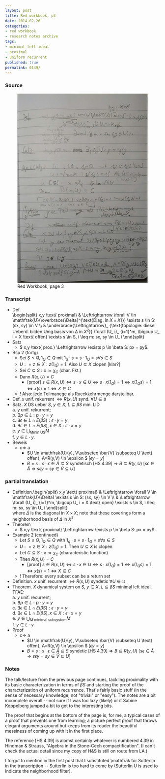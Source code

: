 ```yaml
---
layout: post
title: Red workbook, p3
date: 2014-02-26
categories:
- red workbook
- research notes archive
tags:
- minimal left ideal
- proximal
- uniform recurrent
published: true
permalink: 0149/
---
```


### Source

<figure>
  <a href="/assets/2014/red_workbook-p3.jpg">
    <img alt="red workbook, p3" src="/assets/2014/red_workbook-p3.jpg"/>
  </a>
  <figcaption>
    Red Workbook, page 3
  </figcaption>
</figure>

### Transcript

*   Def.  
     \begin{split} x,y \text{ proximal} & \Leftrightarrow \forall V \in \mathfrak{U}(\overbrace{\Delta}^{\text{Diag. in $X\times X$}}) \exists s \in S: (sx, sy) \in V \\\\ & \underbrace{\Leftrightarrow}_ {\text{topologie: diese Ueberd. bilden Umg.basis von $\Delta$ in $X^2$}} \forall (U_ i)_ {i=1}^m, \bigcup U_ i = X \text{ offen} \exists s \in S, i \leq m: sx, sy \in U_ i \end{split}
*   Satz
    *   $ x,y \text{ prox.} \Leftrightarrow \exists p \in \beta S: px = py$.
*   Bsp 2 (fortg)
    *   Sei $S\leq Q, 1_ Q \in Q$ mit $1_ q \cdot s = s \cdot 1_ Q = s \forall s \in S$
    *   $U: = { z \in X: z(1_ Q) = 1}$. Also $U\subseteq X$ clopen [klar?]
    *   Sei $C\subseteq S: x:= \chi_ C$ (char. Fkt.)
    *   Dann $R(x,U) = C$
        *   [proof] $s\in R(x,U) \Leftrightarrow s \cdot x \in U \Leftrightarrow s \cdot x (1_ Q) = 1 \Leftrightarrow x(1_ Q s) = 1 \Leftrightarrow x(s) = 1 \Leftrightarrow X \in C$
    *   ! Also: jede Teilmanege als Rueckkehrmenge darstellbar.
*   Def. $x$ unif. rekurrent $\Leftrightarrow R(x,U) \text{ synd. } \forall U \in \mathfrak{U}$
*   Satz. $X$ DS ueber $S$, $y\in X$, $L\subseteq \beta S$ min. LID  
     a. $y$ unif. rekurrent;  
     b. $\exists p \in L: p\cdot y = y$  
     c. $\exists \epsilon \in L\cap E(\beta S): \epsilon \cdot y = y$  
     d. $\exists \epsilon \in L \cap E(\beta S), x\in X: \epsilon \cdot x = y$  
     e. $y\in \bigcup_ {M \text{min US}} M$  
     f. $y \in L \cdot y$.
*   Beweis
    *   c=> a
        *   $U \in \mathfrak{U}(y), V\subseteq \bar{V} \subseteq U \text{ offen}, A=R(y,V) \in \epsilon $ [$\epsilon y = y$]
        *   $B = {s: s\cdot \epsilon \in \hat{A}} \subseteq S \text{ syndetisch [HS 4.39]} \Rightarrow B \subseteq R(y,U)$ [$s \epsilon \in \hat{A} \Rightarrow s\epsilon y = s y \in \bar{V} \subseteq U$]

### partial translation

*   Definition.\begin{split} x,y \text{ proximal} & \Leftrightarrow \forall V \in \mathfrak{U}(\Delta) \exists s \in S: (sx, sy) \in V \\\\ & \Leftrightarrow \forall (U_ i)_ {i=1}^m, \bigcup U_ i = X \text{ open} \exists s \in S, i \leq m: sx, sy \in U_ i \end{split}  
     where $\Delta$ is the diagonal in $X\times X$; note that these coverings form a neighborhood basis of $\Delta$ in $X^2$
*   Theorem
    *   $ x,y \text{ proximal} \Leftrightarrow \exists p \in \beta S: px = py$.
*   Example 2 (continued)
    *   Let $S\leq Q, 1_ Q \in Q$ with $1_ q \cdot s = s \cdot 1_ Q = s \forall s \in S$
    *   $U: = { z \in X: z(1_ Q) = 1}$. Then $U\subseteq X$ is clopen
    *   Let $C\subseteq S: x:= \chi_ C$ (characteristic function)
    *   Then $R(x,U) = C$
        *   [proof] $s\in R(x,U) \Leftrightarrow s \cdot x \in U \Leftrightarrow s \cdot x (1_ Q) = 1 \Leftrightarrow x(1_ Q s) = 1 \Leftrightarrow x(s) = 1 \Leftrightarrow X \in C$
    *   ! Therefore: every subset can be a return set
*   Definition. $x$ unif. recurrent $\Leftrightarrow R(x,U) \text{ syndetic } \forall U \in \mathfrak{U}$
*   Theorem. $X$ dynamical system on $S$, $y\in X$, $L\subseteq \beta S$ minimal left ideal. TFAE:  
     a. $y$ unif. recurrent;  
     b. $\exists p \in L: p\cdot y = y$  
     c. $\exists \epsilon \in L\cap E(\beta S): \epsilon \cdot y = y$  
     d. $\exists \epsilon \in L \cap E(\beta S), x\in X: \epsilon \cdot x = y$  
     e. $y\in \bigcup_ {M \text{ minimal subsystem}} M$  
     f. $y \in L \cdot y$.
*   Proof
    *   c=> a
        *   $U \in \mathfrak{U}(y), V\subseteq \bar{V} \subseteq U \text{ offen}, A=R(y,V) \in \epsilon $ [$\epsilon y = y$]
        *   $B = {s: s\cdot \epsilon \in \hat{A}} \subseteq S \text{ syndetic [HS 4.39]} \Rightarrow B \subseteq R(y,U)$ [$s \epsilon \in \hat{A} \Rightarrow s\epsilon y = s y \in \bar{V} \subseteq U$]

### Notes

The talk/lecture from the previous page continues, tackling proximality with its basic characterization in terms of $\beta S$ and starting the proof of the characterization of uniform recurrence. That's fairly basic stuff (in the sense of necessary knowledge, not "trivial" or "easy"). The notes are a bit incomplete overall -- not sure if I was too lazy (likely) or if Sabine Koppelberg jumped a bit to get to the interesting bits.

The proof that begins at the bottom of the page is, for me, a typical cases of a proof that prevents one from learning; a picture perfect proof that throws elegant arguments around but keeps from its reader the beautiful messiness of coming up with it in the first place.

The reference [HS 4.39] is alomst certainly whatever is numbered 4.39 in Hindman & Strauss, "Algebra in the Stone-Cech compactification". (I can't check the actual detail since my copy of H&S is still on route from LA.)

I forgot to mention in the first post that I substituted \mathfrak for Sutterlin in the transcription -- Sutterlin is too hard to come by (Sutterlin U is used to indicate the neighborhood filter).
